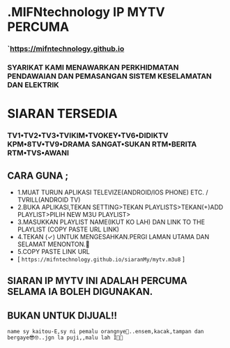 # .MIFNtechnology IP MYTV PERCUMA
### `https://mifntechnology.github.io
### SYARIKAT KAMI MENAWARKAN PERKHIDMATAN PENDAWAIAN DAN PEMASANGAN SISTEM KESELAMATAN DAN ELEKTRIK


# SIARAN TERSEDIA
### TV1•TV2•TV3•TVIKIM•TVOKEY•TV6•DIDIKTV KPM•8TV•TV9•DRAMA SANGAT•SUKAN RTM•BERITA RTM•TVS•AWANI


## CARA GUNA ;
* 1.MUAT TURUN APLIKASI TELEVIZE(ANDROID/IOS PHONE) ETC. / TVRILL(ANDROID TV)
* 2.BUKA APLIKASI,TEKAN SETTING>TEKAN PLAYLISTS>TEKAN(+)ADD PLAYLIST>PILIH NEW M3U PLAYLIST>
* 3.MASUKKAN PLAYLIST NAME(IKUT KO LAH) DAN LINK TO THE PLAYLIST (COPY PASTE URL LINK)
* 4.TEKAN (✓) UNTUK MENGESAHKAN.PERGI LAMAN UTAMA DAN SELAMAT MENONTON.🥳
* 5.COPY PASTE LINK URL
* [ `https://mifntechnology.github.io/siaranMy/mytv.m3u8` ]

## SIARAN IP MYTV INI ADALAH PERCUMA SELAMA IA BOLEH DIGUNAKAN.
## BUKAN UNTUK DIJUAL!!



`name sy kaitou-E,sy ni pemalu orangnye🙈..ensem,kacak,tampan dan bergaye😎🤓..jgn la puji,,malu lah I🙈🙉`
